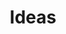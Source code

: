---
title: Ideas
week: 6
dates: 
- 2023-02-28
- 2023-03-02
current: false
unit: 2
project: project2
reading:
- lepore
day1:
- '1:1 Meetings'
- Responsive Design techniques
day2:
- '1:1 Meetings'
- 'Exercise: CSS Animation'
hw:
- 'Project 2: Iteration'
- 'Project 2: Iteration'
---
